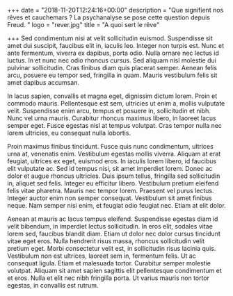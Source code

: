 +++
date = "2018-11-20T12:24:16+00:00"
description = "Que signifient nos rêves et cauchemars ? La psychanalyse se pose cette question depuis Freud. "
logo = "rever.jpg"
title = "A quoi sert le rêve"

+++
Sed condimentum nisi at velit sollicitudin euismod. Suspendisse sit amet dui suscipit, faucibus elit in, iaculis leo. Integer non turpis est. Nunc et ante fermentum, viverra ex dapibus, porta odio. Nulla ornare nec lectus id luctus. In et nunc nec odio rhoncus cursus. Sed aliquam nisl molestie dui pulvinar sollicitudin. Cras finibus diam quis placerat semper. Aenean felis arcu, posuere eu tempor sed, fringilla in quam. Mauris vestibulum felis sit amet dapibus accumsan.

In lacus sapien, convallis et magna eget, dignissim dictum lorem. Proin et commodo mauris. Pellentesque est sem, ultricies ut enim a, mollis vulputate velit. Suspendisse enim arcu, tempus et posuere in, sollicitudin et nibh. Nunc vel urna mauris. Curabitur rhoncus maximus libero, in laoreet lacus semper eget. Fusce egestas nisl at tempus volutpat. Cras tempor nulla nec lorem ultricies, eu consequat nulla lobortis.

Proin maximus finibus tincidunt. Fusce quis nunc condimentum, ultrices urna at, venenatis enim. Vestibulum egestas mollis viverra. Aliquam at erat feugiat, ultrices ex eget, euismod eros. In iaculis lorem libero, id faucibus elit vulputate ac. Sed id tempus nisi, sit amet imperdiet lorem. Donec ac dolor et augue rhoncus ultricies. Duis ipsum tellus, fringilla sed sollicitudin in, aliquet sed felis. Integer eu efficitur libero. Vestibulum pretium eleifend felis vitae pharetra. Mauris nec tempor lorem. Praesent vel purus lectus. Integer auctor enim non semper consequat. Vestibulum sit amet finibus neque. Nam semper nisi enim, et feugiat odio feugiat nec. Etiam at elit dolor.

Aenean at mauris ac lacus tempus eleifend. Suspendisse egestas diam id velit bibendum, in imperdiet lectus sollicitudin. In eros elit, sodales vitae lorem sed, faucibus blandit diam. Etiam ut dolor nec dolor cursus tincidunt vitae eget eros. Nulla hendrerit risus massa, rhoncus sollicitudin velit pretium eget. Morbi consectetur velit est, in sollicitudin risus lacinia quis. Vestibulum non est ultrices, laoreet sem in, fermentum felis. Ut ac consequat ligula. Etiam et malesuada tortor. Curabitur semper molestie volutpat. Aliquam sit amet sapien sagittis elit pellentesque condimentum et et eros. Nulla et elit nec nibh fringilla porta. Ut varius mauris non tortor egestas, in convallis est rutrum.